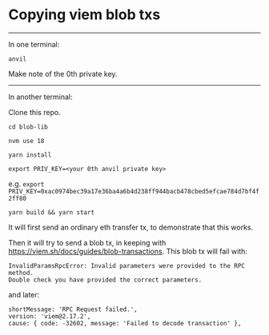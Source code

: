 # Copying viem blob txs

---

In one terminal:

`anvil`

Make note of the 0th private key.

---

In another terminal:

Clone this repo.

`cd blob-lib`

`nvm use 18`

`yarn install`

`export PRIV_KEY=<your 0th anvil private key>`

e.g. `export PRIV_KEY=0xac0974bec39a17e36ba4a6b4d238ff944bacb478cbed5efcae784d7bf4f2ff80`

`yarn build && yarn start`

It will first send an ordinary eth transfer tx, to demonstrate that this works.

Then it will try to send a blob tx, in keeping with https://viem.sh/docs/guides/blob-transactions. This blob tx will fail with:

```
InvalidParamsRpcError: Invalid parameters were provided to the RPC method.
Double check you have provided the correct parameters.
```

and later:

```
shortMessage: 'RPC Request failed.',
version: 'viem@2.17.2',
cause: { code: -32602, message: 'Failed to decode transaction' },
```
